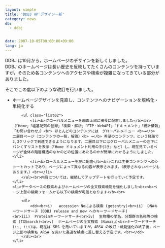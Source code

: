 ```yaml
---
layout: simple
title: 'DDBJ HP デザイン一新'
category: news
db:
  - ddbj


date: 2007-10-05T00:00:00+09:00
lang: ja
---
```


<html>DDBJ は10月から，ホームページのデザインを新しくしました。<br>DDBJ のホームページは長い歴史を反映してたくさんのコンテンツを持っていますが，そのため各コンテンツへのアクセスや検索が複雑になってきている部分がありました。

<p>そこでこの度以下のような改訂を行いました。</p>

<ul class="list01">
    <li>ホームページデザインを見直し、コンテンツへのナビゲーションを規格化・単純化する

        <ul class="list02">
            <li><b>グローバルメニューを画面上部に横長に配置しました</b><br>（「Home」「塩基配列の登録」「検索・解析」「FTP・WebAPI」「ドキュメント」「統計情報」「お問い合わせ」）<br> ほとんどのコンテンツには　グローバルメニュー <b>→</b> 二層目ページ（コンテンツの一覧，解説）<b> →</b> 希望のコンテンツ，という経路で 2,3クリックで到達できるようになります。二層目以下にはグローバルメニューの左下にパンくずリストを表示（「Home ドキュメント利用の手引き」など）し，現在見ているページが全体の階層構造のなかのどの位置にあたるのかが簡単にわかるようにしました。</li>
            <li><b>ローカルメニューを左に配置</b><br>これは主要コンテンツへのショートカットであり，ページによって異なる内容が表示されます。（表示されないページもあります。）<br></li>
        </ul><br>内容については，継続してアップデートを行っていく予定です。
    </li>
    <li>データベースの検索およびホームページの全文検索機能を強化しました<br><b>ページ上部の検索フォームから以下の検索が可能となります</b><br>

        <dl>
            <dd><br>i)   accession Noによる検索 (getentry)<br>ii)  DNAキーワードサーチ (DDBJ release and new へのキーワードサーチ)<br>iii)  Proteinキーワードサーチ<br>iv)  生物種の学名，分類群の名称等の検索 (TXSearch)<br>v)  ホームページの全文検索 (Namazu)<br>キーワードサーチ(ii, iii)は，現在は SRS を用いていますが，ARSA の改訂・機能強化の終了後，ページ上部の検索も ARSA を用いた高速な検索に差し替える予定です。<br></dd>
        </dl><br>
    </li>
</ul>
</html>
